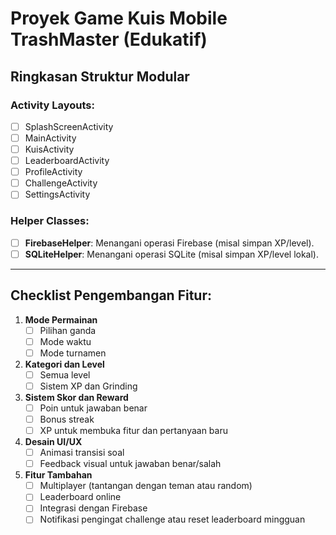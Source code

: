 # Proyek Game Kuis Mobile TrashMaster (Edukatif)

## Ringkasan Struktur Modular

### **Activity Layouts:**
- [ ] SplashScreenActivity
- [ ] MainActivity
- [ ] KuisActivity
- [ ] LeaderboardActivity
- [ ] ProfileActivity
- [ ] ChallengeActivity
- [ ] SettingsActivity

### **Helper Classes:**
- [ ] **FirebaseHelper**: Menangani operasi Firebase (misal simpan XP/level).
- [ ] **SQLiteHelper**: Menangani operasi SQLite (misal simpan XP/level lokal).

---

## Checklist Pengembangan Fitur:

1. **Mode Permainan**
   - [ ] Pilihan ganda
   - [ ] Mode waktu
   - [ ] Mode turnamen

2. **Kategori dan Level**
   - [ ] Semua level
   - [ ] Sistem XP dan Grinding

3. **Sistem Skor dan Reward**
   - [ ] Poin untuk jawaban benar
   - [ ] Bonus streak
   - [ ] XP untuk membuka fitur dan pertanyaan baru

4. **Desain UI/UX**
   - [ ] Animasi transisi soal
   - [ ] Feedback visual untuk jawaban benar/salah

5. **Fitur Tambahan**
   - [ ] Multiplayer (tantangan dengan teman atau random)
   - [ ] Leaderboard online
   - [ ] Integrasi dengan Firebase
   - [ ] Notifikasi pengingat challenge atau reset leaderboard mingguan
